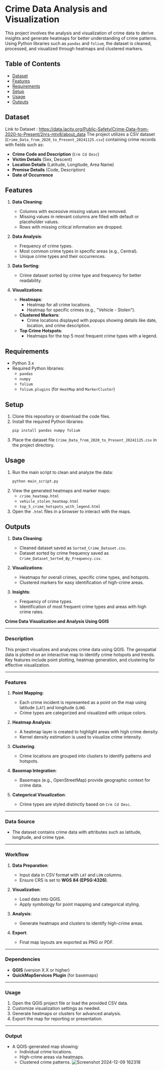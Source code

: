 
# Crime Data Analysis and Visualization

This project involves the analysis and visualization of crime data to derive insights and generate heatmaps for better understanding of crime patterns. Using Python libraries such as `pandas` and `folium`, the dataset is cleaned, processed, and visualized through heatmaps and clustered markers.

## Table of Contents
- [Dataset](#dataset)
- [Features](#features)
- [Requirements](#requirements)
- [Setup](#setup)
- [Usage](#usage)
- [Outputs](#outputs)

## Dataset
Link to Dataset : https://data.lacity.org/Public-Safety/Crime-Data-from-2020-to-Present/2nrs-mtv8/about_data
The project utilizes a CSV dataset (`Crime_Data_from_2020_to_Present_20241125.csv`) containing crime records with fields such as:
- **Crime Code and Description** (`Crm Cd Desc`)
- **Victim Details** (Sex, Descent)
- **Location Details** (Latitude, Longitude, Area Name)
- **Premise Details** (Code, Description)
- **Date of Occurrence**

## Features
1. **Data Cleaning**:
   - Columns with excessive missing values are removed.
   - Missing values in relevant columns are filled with default or placeholder values.
   - Rows with missing critical information are dropped.
   
2. **Data Analysis**:
   - Frequency of crime types.
   - Most common crime types in specific areas (e.g., Central).
   - Unique crime types and their occurrences.

3. **Data Sorting**:
   - Crime dataset sorted by crime type and frequency for better readability.

4. **Visualizations**:
   - **Heatmaps**:
     - Heatmap for all crime locations.
     - Heatmap for specific crimes (e.g., "Vehicle - Stolen").
   - **Clustered Markers**:
     - Crime locations displayed with popups showing details like date, location, and crime description.
   - **Top Crime Hotspots**:
     - Heatmaps for the top 5 most frequent crime types with a legend.

## Requirements
- Python 3.x
- Required Python libraries:
  - `pandas`
  - `numpy`
  - `folium`
  - `folium.plugins` (for `HeatMap` and `MarkerCluster`)

## Setup
1. Clone this repository or download the code files.
2. Install the required Python libraries:
   ```bash
   pip install pandas numpy folium
   ```
3. Place the dataset file `Crime_Data_from_2020_to_Present_20241125.csv` in the project directory.

## Usage
1. Run the main script to clean and analyze the data:
   ```bash
   python main_script.py
   ```
2. View the generated heatmaps and marker maps:
   - `crime_heatmap.html`
   - `vehicle_stolen_heatmap.html`
   - `top_5_crime_hotspots_with_legend.html`
3. Open the `.html` files in a browser to interact with the maps.

## Outputs
1. **Data Cleaning**:
   - Cleaned dataset saved as `Sorted_Crime_Dataset.csv`.
   - Dataset sorted by crime frequency saved as `Crime_Dataset_Sorted_By_Frequency.csv`.

2. **Visualizations**:
   - Heatmaps for overall crimes, specific crime types, and hotspots.
   - Clustered markers for easy identification of high-crime areas.

3. **Insights**:
   - Frequency of crime types.
   - Identification of most frequent crime types and areas with high crime rates.
  


**Crime Data Visualization and Analysis Using QGIS**

---

### **Description**
This project visualizes and analyzes crime data using QGIS. The geospatial data is plotted on an interactive map to identify crime hotspots and trends. Key features include point plotting, heatmap generation, and clustering for effective visualization.

---

### **Features**
1. **Point Mapping**:
   - Each crime incident is represented as a point on the map using latitude (`LAT`) and longitude (`LON`).
   - Crime types are categorized and visualized with unique colors.

2. **Heatmap Analysis**:
   - A heatmap layer is created to highlight areas with high crime density.
   - Kernel density estimation is used to visualize crime intensity.

3. **Clustering**:
   - Crime locations are grouped into clusters to identify patterns and hotspots.

4. **Basemap Integration**:
   - Basemaps (e.g., OpenStreetMap) provide geographic context for crime data.

5. **Categorical Visualization**:
   - Crime types are styled distinctly based on `Crm Cd Desc`.

---

### **Data Source**
- The dataset contains crime data with attributes such as latitude, longitude, and crime type.

---

### **Workflow**
1. **Data Preparation**:
   - Input data in CSV format with `LAT` and `LON` columns.
   - Ensure CRS is set to **WGS 84 (EPSG:4326)**.

2. **Visualization**:
   - Load data into QGIS.
   - Apply symbology for point mapping and categorical styling.

3. **Analysis**:
   - Generate heatmaps and clusters to identify high-crime areas.

4. **Export**:
   - Final map layouts are exported as PNG or PDF.

---

### **Dependencies**
- **QGIS** (version X.X or higher)
- **QuickMapServices Plugin** (for basemaps)

---

### **Usage**
1. Open the QGIS project file or load the provided CSV data.
2. Customize visualization settings as needed.
3. Generate heatmaps or clusters for advanced analysis.
4. Export the map for reporting or presentation.

---

### **Output**
- A QGIS-generated map showing:
  - Individual crime locations.
  - High-crime areas via heatmaps.
  - Clustered crime patterns.
![Screenshot 2024-12-09 162318](https://github.com/user-attachments/assets/177ac864-86cf-4bdf-a88c-e459616bef35)

